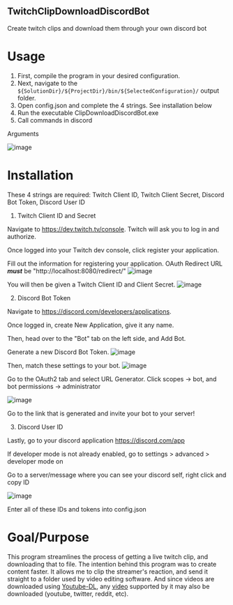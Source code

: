 ## TwitchClipDownloadDiscordBot
Create twitch clips and download them through your own discord bot

# Usage

1. First, compile the program in your desired configuration.
2. Next, navigate to the `${SolutionDir}/${ProjectDir}/bin/${SelectedConfiguration}/` output folder.
3. Open config.json and complete the 4 strings. See installation below
4. Run the executable ClipDownloadDiscordBot.exe
5. Call commands in discord

Arguments

![image](https://user-images.githubusercontent.com/92060282/199502320-81bd97aa-7470-48cf-bd76-597c90037664.png)

# Installation

These 4 strings are required:
Twitch Client ID, 
Twitch Client Secret, 
Discord Bot Token, 
Discord User ID

1. Twitch Client ID and Secret

Navigate to https://dev.twitch.tv/console. Twitch will ask you to log in and authorize.

Once logged into your Twitch dev console, click register your application.

Fill out the information for registering your application.
OAuth Redirect URL **_must_** be "http://localhost:8080/redirect/"
![image](https://user-images.githubusercontent.com/92060282/199513057-35cb94ce-2a5e-4559-ab41-7a5612a8f2ae.png)

You will then be given a Twitch Client ID and Client Secret.
![image](https://user-images.githubusercontent.com/92060282/199514821-54937594-2ae0-4432-aeae-4880ff4d9f75.png)

2. Discord Bot Token

Navigate to https://discord.com/developers/applications.

Once logged in, create New Application, give it any name.

Then, head over to the "Bot" tab on the left side, and Add Bot.

Generate a new Discord Bot Token.
![image](https://user-images.githubusercontent.com/92060282/199515801-7885f136-f98c-4a5e-9a23-af2f60076471.png)

Then, match these settings to your bot.
![image](https://user-images.githubusercontent.com/92060282/199516559-18b01f35-66b5-4db1-b132-028500bc2bad.png)

Go to the OAuth2 tab and select URL Generator. Click scopes -> bot, and bot permissions -> administrator

![image](https://user-images.githubusercontent.com/92060282/199760752-d02aa160-6512-4bf4-ab27-e63c121e8a0a.png)

Go to the link that is generated and invite your bot to your server!

3. Discord User ID

Lastly, go to your discord application https://discord.com/app

If developer mode is not already enabled, go to settings > advanced > developer mode on

Go to a server/message where you can see your discord self, right click and copy ID

![image](https://user-images.githubusercontent.com/92060282/199518939-9d08192d-9ec2-4e2c-ab45-fdd5f3aea187.png)

Enter all of these IDs and tokens into config.json

# Goal/Purpose
This program streamlines the process of getting a live twitch clip, and downloading that to file. The intention behind this program was to create content faster. It allows me to clip the streamer's reaction, and send it straight to a folder used by video editing software. And since videos are downloaded using [Youtube-DL](https://github.com/ytdl-org/youtube-dl), any [video](https://github.com/ytdl-org/youtube-dl/blob/master/docs/supportedsites.md) supported by it may also be downloaded (youtube, twitter, reddit, etc).
